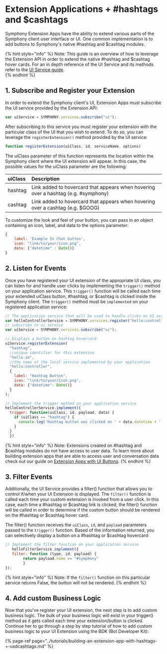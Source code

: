 # Extension Applications + \#hashtags and $cashtags

Symphony Extension Apps have the ability to extend various parts of the Symphony client user interface or UI.  One common implementation is to add buttons to Symphony's native \#hashtag and $cashtag modules.    

{% hint style="info" %}
Note: This guide is an overview of how to leverage the Extension API in order to extend the native \#hashtag and $cashtag hover cards.  For an in depth reference of the UI Service and its methods refer to the [UI Service guide](../development-tools/ui-style-guide/).         
{% endhint %}

## 1.  Subscribe and Register your Extension

In order to extend the Symphony client's UI, Extension Apps must subscribe the UI service provided by the Extension API:

```javascript
var uiService = SYMPHONY.services.subscribe("ui");
```

After subscribing to this service you must register your extension with the particular class of the UI that you wish to extend.  To do so, you can leverage the `registerExtension()` method provided by the UI service:

```javascript
function registerExtension(uiClass, id, serviceName, options)
```

 The uiClass parameter of this function represents the location within the Symphony client where the UI extension will appear.  In this case, the possible values for the uiClass parameter are the following:

| uiClass | Description |
| :--- | :--- |
| hashtag | Link added to hovercard that appears when hovering over a hashtag \(e.g. \#symphony\) |
| cashtag | Link added to hovercard that appears when hovering over a cashtag \(e.g. $GOOG\) |

To customize the look and feel of your button, you can pass in an object containing an icon, label, and data to the options parameter:

```javascript
{
    label: 'Example In Chat button',
    icon: "link/to/your/icon.png",
    data: {"datetime" : Date()}
}
```

## 2.  Listen for Events

Once you have registered your UI extension of the appropriate UI class, you can listen for and handle user clicks by implementing the `trigger()` method on your application service.  This `trigger()` function will be called each time your extended uiClass button, \#hashtag, or $cashtag is clicked inside the Symphony client.  The `trigger()` method must be `implemented` on your registered application service:

```javascript
// The application service that will be used to handle clicks on UI extensions
var helloControllerService = SYMPHONY.services.register("hello:controller");
// subscribe to ui service
var uiService = SYMPHONY.services.subscribe("ui");

// Displays a button on hashtag hovercard
uiService.registerExtension(
  "hashtag", 
  //unique identifier for this extension
  "hello-im",
  //the name of the local service implemented by your application
  "hello:controller", 
  {
    label: "Hashtag Button", 
    icon: "link/to/your/icon.png",
    data: {"datetime": Date()}
  }
);

// Implement the trigger method on your application service
helloControllerService.implement({
  trigger: function(uiClass, id, payload, data) {
    if (uiClass == "hashtag") {
      console.log('Hashtag button was clicked on ' + data.datetime + '.');
    }
  }
  })
```

{% hint style="info" %}
Note:  Extensions created on \#hashtag and $cashtag modules do not have access to user data.  To learn more about building extension apps that are able to access user and conversation data check out our guide on [Extension Apps with UI Buttons](extension-applications-+-ui-buttons.md#receiving-conversation-and-user-data).
{% endhint %}

## 3.  Filter Events

Additionally, the UI Service provides a filter\(\) function that allows you to control if/when your UI Extension is displayed.  The `filter()` function is called each time your custom extension is invoked from a user click.  In this case, each time a \#hashtag or $cashtag link is clicked, the filter\(\) function will be called in order to determine if the custom button should be rendered on the \#hashtag or $cashtag hover card. 

The filter\(\) function receives the `uiClass`,  `id`, and `payload` parameters passed to the `trigger()` function.  Based of the information returned, you can selectively display a button on a \#hashtag or $cashtag hovercard:

```javascript
// Implement the filter function on your application service
   helloFilterService.implement({
   filter: function (type, id, payload) {
		return payload.name == "#symphony"
		}
});
```

{% hint style="info" %}
Note: If the `filter()` function on this particular service returns False, the button will not be rendered.
{% endhint %}

## 4.  Add custom Business Logic

Now that you've register your UI extension, the next step is to add custom business logic.  The bulk of your business logic will exist in your trigger\(\) method as it gets called each time your extension/button is clicked.  Continue her to go through a step by step tutorial of how to add custom business logic to your UI Extension using the BDK \(Bot Developer Kit\):

{% page-ref page="../tutorials/building-an-extension-app-with-hashtags-+-usdcashtags.md" %}

